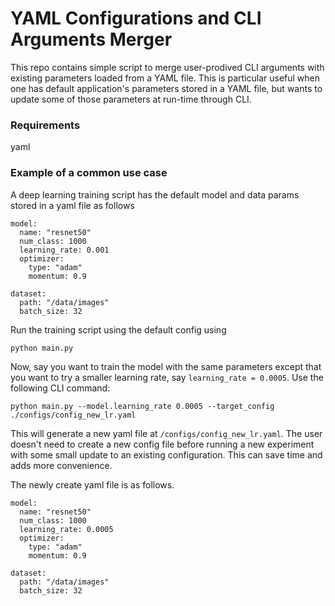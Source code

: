 # YAML Configurations and CLI Arguments Merger

This repo contains simple script to merge user-prodived CLI arguments with existing parameters loaded from a YAML file. This is particular useful when one has default application's parameters stored in a YAML file, but wants to update some of those parameters at run-time through CLI.

### Requirements
yaml

### Example of a common use case

A deep learning training script has the default model and data params stored in a yaml file as follows
```
model:
  name: "resnet50"
  num_class: 1000
  learning_rate: 0.001
  optimizer:
    type: "adam"
    momentum: 0.9

dataset:
  path: "/data/images"
  batch_size: 32
```
Run the training script using the default config using
```
python main.py
```
Now, say you want to train the model with the same parameters except that you want to try a smaller learning rate, say ```learning_rate = 0.0005```. Use the following CLI command:
```
python main.py --model.learning_rate 0.0005 --target_config ./configs/config_new_lr.yaml
```

This will generate a new yaml file at ```/configs/config_new_lr.yaml```. The user doesn't need to create a new config file before running a new experiment with some small update to an existing configuration. This can save time and adds more convenience.

The newly create yaml file is as follows.

```
model:
  name: "resnet50"
  num_class: 1000
  learning_rate: 0.0005
  optimizer:
    type: "adam"
    momentum: 0.9

dataset:
  path: "/data/images"
  batch_size: 32
```